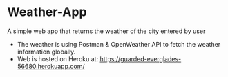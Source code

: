 # Weather-App
A simple web app that returns the weather of the city entered by user
- The weather is using Postman & OpenWeather API to fetch the weather information globally.
- Web is hosted on Heroku at: https://guarded-everglades-56680.herokuapp.com/
